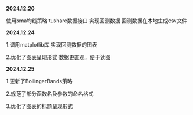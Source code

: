 **2024.12.20**

使用sma均线策略 tushare数据接口 实现回测数据 回测数据在本地生成csv文件


**2024.12.24**

1.调用matplotlib库 实现回测数据的图表 

2.优化了图表呈现形式 数据更直观，便于读图

**2024.12.25**

1.更新了BollingerBands策略

2.规范了部分函数名及参数的命名格式

3.优化了图表的标题呈现形式
